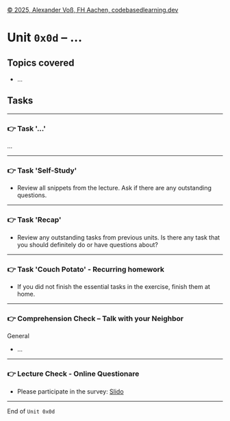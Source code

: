 [© 2025, Alexander Voß, FH Aachen, codebasedlearning.dev](mailto:info@codebasedlearning.dev)

# Unit `0x0d` – ...


## Topics covered

- ...


## Tasks

---

### 👉 Task '...'

...

---

### 👉 Task 'Self-Study'

- Review all snippets from the lecture. Ask if there are any outstanding questions.

---

### 👉 Task 'Recap'

- Review any outstanding tasks from previous units. Is there any task that you should definitely do or have questions about?

---

### 👉 Task 'Couch Potato' - Recurring homework

- If you did not finish the essential tasks in the exercise, finish them at home.

---

### 👉 Comprehension Check – Talk with your Neighbor

General
- ...

---

### 👉 Lecture Check - Online Questionare

- Please participate in the survey: [Slido](https://wall.sli.do)

---

End of `Unit 0x0d`
